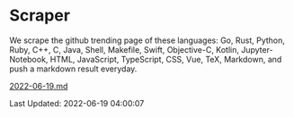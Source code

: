 # Scraper

We scrape the github trending page of these languages: Go, Rust, Python, Ruby, C++, C, Java, Shell, Makefile, Swift, Objective-C, Kotlin, Jupyter-Notebook, HTML, JavaScript, TypeScript, CSS, Vue, TeX, Markdown, and push a markdown result everyday.

[2022-06-19.md](https://github.com/yangwenmai/github-trending-backup/blob/master/2022-06-19.md)

Last Updated: 2022-06-19 04:00:07